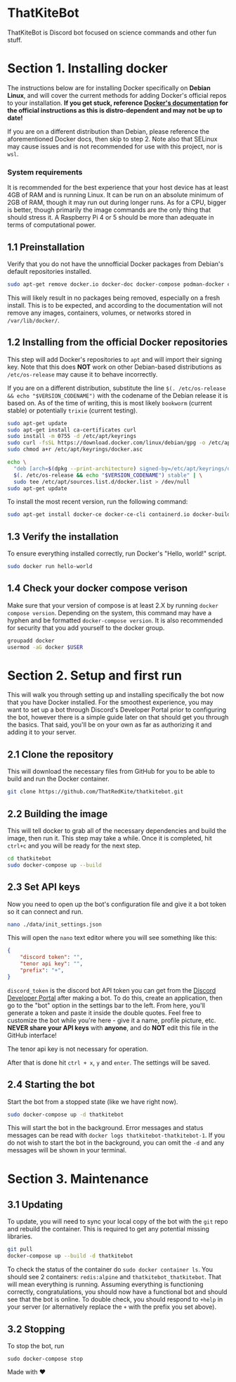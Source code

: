 # ThatKiteBot
ThatKiteBot is Discord bot focused on science commands and other fun stuff. 

# Section 1. Installing docker
The instructions below are for installing Docker specifically on **Debian Linux**, and will cover the current methods for adding Docker's official repos to your installation. **If you get stuck, reference [Docker's documentation](https://docs.docker.com/engine/install/) for the official instructions as this is distro-dependent and may not be up to date!**

If you are on a different distribution than Debian, please reference the aforementioned Docker docs, then skip to step 2. Note also that SELinux may cause issues and is not recommended for use with this project, nor is `wsl`.

### System requirements

It is recommended for the best experience that your host device has at least 4GB of RAM and is running Linux. It can be run on an absolute minimum of 2GB of RAM, though it may run out during longer runs. As for a CPU, bigger is better, though primarily the image commands are the only thing that should stress it. A Raspberry Pi 4 or 5 should be more than adequate in terms of computational power.

## 1.1 Preinstallation
Verify that you do not have the unnofficial Docker packages from Debian's default repositories installed.
```sh
sudo apt-get remove docker.io docker-doc docker-compose podman-docker containerd runc
```
This will likely result in no packages being removed, especially on a fresh install. This is to be expected, and according to the documentation will not remove any images, containers, volumes, or networks stored in `/var/lib/docker/`.

## 1.2 Installing from the official Docker repositories
This step will add Docker's repositories to `apt` and will import their signing key. Note that this does **NOT** work on other Debian-based distributions as `/etc/os-release` may cause it to behave incorrectly. 

If you are on a different distribution, substitute the line `$(. /etc/os-release && echo "$VERSION_CODENAME")` with the codename of the Debian release it is based on. As of the time of writing, this is most likely `bookworm` (current stable) or potentially `trixie` (current testing).
```sh
sudo apt-get update
sudo apt-get install ca-certificates curl
sudo install -m 0755 -d /etc/apt/keyrings
sudo curl -fsSL https://download.docker.com/linux/debian/gpg -o /etc/apt/keyrings/docker.asc
sudo chmod a+r /etc/apt/keyrings/docker.asc

echo \
  "deb [arch=$(dpkg --print-architecture) signed-by=/etc/apt/keyrings/docker.asc] https://download.docker.com/linux/debian \
  $(. /etc/os-release && echo "$VERSION_CODENAME") stable" | \
  sudo tee /etc/apt/sources.list.d/docker.list > /dev/null
sudo apt-get update
```
To install the most recent version, run the following command:
```sh
sudo apt-get install docker-ce docker-ce-cli containerd.io docker-buildx-plugin docker-compose-plugin
```

## 1.3 Verify the installation
To ensure everything installed correctly, run Docker's "Hello, world!" script.
```sh
sudo docker run hello-world
```

## 1.4 Check your docker compose verison
Make sure that your version of compose is at least 2.X by running `docker compose version`. Depending on the system, this command may have a hyphen and be formatted `docker-compose version`. It is also recommended for security that you add yourself to the docker group.
```sh
groupadd docker
usermod -aG docker $USER
```

# Section 2. Setup and first run

This will walk you through setting up and installing specifically the bot now that you have Docker installed. For the smoothest experience, you may want to set up a bot through Discord's Developer Portal prior to configuring the bot, however there is a simple guide later on that should get you through the basics. That said, you'll be on your own as far as authorizing it and adding it to your server.

## 2.1 Clone the repository
This will download the necessary files from GitHub for you to be able to build and run the Docker container.
```sh
git clone https://github.com/ThatRedKite/thatkitebot.git
```

## 2.2 Building the image
This will tell docker to grab all of the necessary dependencies and build the image, then run it. This step may take a while. Once it is completed, hit `ctrl+c` and you will be ready for the next step.
```sh
cd thatkitebot
sudo docker-compose up --build
```

## 2.3 Set API keys
Now you need to open up the bot's configuration file and give it a bot token so it can connect and run.
```sh
nano ./data/init_settings.json 
```
This will open the `nano` text editor where you will see something like this:
```json
{
    "discord token": "",
    "tenor api key": "",
    "prefix": "+",
}
```
`discord_token` is the discord bot API token you can get from the [Discord Developer Portal](https://discord.com/developers/) after making a bot. To do this, create an application, then go to the "bot" option in the settings bar to the left. From here, you'll generate a token and paste it inside the double quotes. Feel free to customize the bot while you're here - give it a name, profile picture, etc. **NEVER share your API keys** with **anyone**, and do **NOT** edit this file in the GitHub interface!

The tenor api key is not necessary for operation.

After that is done hit `ctrl + x`, `y` and `enter`. The settings will be saved.

## 2.4 Starting the bot 
Start the bot from a stopped state (like we have right now).
```sh
sudo docker-compose up -d thatkitebot
```
This will start the bot in the background. Error messages and status messages can be read with `docker logs thatkitebot-thatkitebot-1`. If you do not wish to start the bot in the background, you can omit the `-d` and any messages will be shown in your terminal.

# Section 3. Maintenance

## 3.1 Updating
To update, you will need to sync your local copy of the bot with the `git` repo and rebuild the container. This is required to get any potential missing libraries.
```sh
git pull
docker-compose up --build -d thatkitebot
```

To check the status of the container do `sudo docker container ls`. You should see 2 containers: `redis:alpine` and `thatkitebot_thatkitebot`. That will mean everything is running. Assuming everything is functioning correctly, congratulations, you should now have a functional bot and should see that the bot is online. To double check, you should respond to `+help` in your server (or alternatively replace the `+` with the prefix you set above).
## 3.2 Stopping
To stop the bot, run
```
sudo docker-compose stop
```

Made with ❤️
